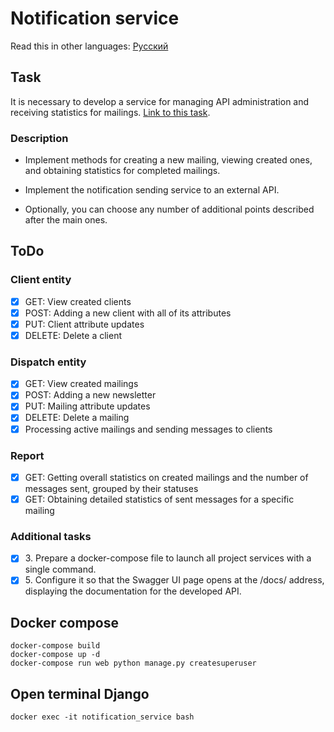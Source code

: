 # Notification service
Read this in other languages: [Русский](docs/ru/README.md)

## Task

It is necessary to develop a service for managing API administration and receiving statistics for mailings.
[Link to this task](https://vans-tan-09u.craft.me/n6OVYFVUpq0o6L).

### Description

- Implement methods for creating a new mailing, viewing created ones, and obtaining statistics for completed mailings.

- Implement the notification sending service to an external API.

- Optionally, you can choose any number of additional points described after the main ones.

## ToDo

### Client entity

- [X] GET: View created clients
- [X] POST: Adding a new client with all of its attributes
- [X] PUT: Client attribute updates
- [X] DELETE: Delete a client

### Dispatch entity

- [X] GET: View created mailings
- [X] POST: Adding a new newsletter
- [X] PUT: Mailing attribute updates
- [X] DELETE: Delete a mailing
- [X] Processing active mailings and sending messages to clients

### Report

- [X] GET: Getting overall statistics on created mailings and the number of messages sent, grouped by their statuses
- [X] GET: Obtaining detailed statistics of sent messages for a specific mailing

### Additional tasks

- [X] 3\. Prepare a docker-compose file to launch all project services with a single command.
- [X] 5\. Configure it so that the Swagger UI page opens at the /docs/ address, displaying the documentation for the developed API.

## Docker compose

```commandline
docker-compose build
docker-compose up -d
docker-compose run web python manage.py createsuperuser
```

## Open terminal Django

```commandline
docker exec -it notification_service bash
```
